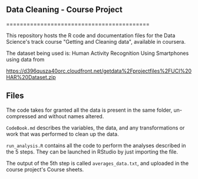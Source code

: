 ## Data Cleaning  - Course Project
==========================================

This repository hosts the R code and documentation files for the Data Science's track course "Getting and Cleaning data", available in coursera.

The dataset being used is: Human Activity Recognition Using Smartphones using data from 


https://d396qusza40orc.cloudfront.net/getdata%2Fprojectfiles%2FUCI%20HAR%20Dataset.zip 

## Files

The code takes for granted all the data is present in the same folder, un-compressed and without names altered.

`CodeBook.md` describes the variables, the data, and any transformations or work that was performed to clean up the data.

`run_analysis.R` contains all the code to perform the analyses described in the 5 steps. They can be launched in RStudio by just importing the file.

The output of the 5th step is called `averages_data.txt`, and uploaded in the course project's Course sheets.

